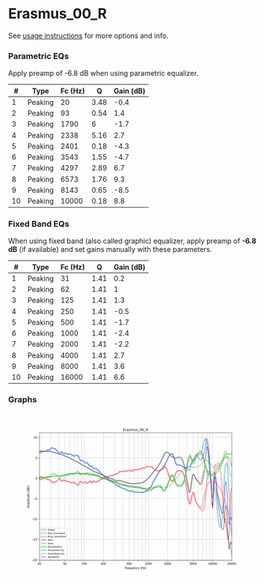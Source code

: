 # Erasmus_00_R
See [usage instructions](https://github.com/jaakkopasanen/AutoEq#usage) for more options and info.

### Parametric EQs
Apply preamp of -6.8 dB when using parametric equalizer.

|   # | Type    |   Fc (Hz) |    Q |   Gain (dB) |
|-----|---------|-----------|------|-------------|
|   1 | Peaking |        20 | 3.48 |        -0.4 |
|   2 | Peaking |        93 | 0.54 |         1.4 |
|   3 | Peaking |      1790 | 6    |        -1.7 |
|   4 | Peaking |      2338 | 5.16 |         2.7 |
|   5 | Peaking |      2401 | 0.18 |        -4.3 |
|   6 | Peaking |      3543 | 1.55 |        -4.7 |
|   7 | Peaking |      4297 | 2.89 |         6.7 |
|   8 | Peaking |      6573 | 1.76 |         9.3 |
|   9 | Peaking |      8143 | 0.65 |        -8.5 |
|  10 | Peaking |     10000 | 0.18 |         8.8 |

### Fixed Band EQs
When using fixed band (also called graphic) equalizer, apply preamp of **-6.8 dB** (if available) and set gains manually with these parameters.

|   # | Type    |   Fc (Hz) |    Q |   Gain (dB) |
|-----|---------|-----------|------|-------------|
|   1 | Peaking |        31 | 1.41 |         0.2 |
|   2 | Peaking |        62 | 1.41 |         1   |
|   3 | Peaking |       125 | 1.41 |         1.3 |
|   4 | Peaking |       250 | 1.41 |        -0.5 |
|   5 | Peaking |       500 | 1.41 |        -1.7 |
|   6 | Peaking |      1000 | 1.41 |        -2.4 |
|   7 | Peaking |      2000 | 1.41 |        -2.2 |
|   8 | Peaking |      4000 | 1.41 |         2.7 |
|   9 | Peaking |      8000 | 1.41 |         3.6 |
|  10 | Peaking |     16000 | 1.41 |         6.6 |

### Graphs
![](./Erasmus_00_R.png)
